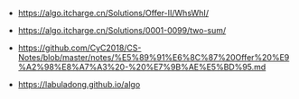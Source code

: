 - <https://algo.itcharge.cn/Solutions/Offer-II/WhsWhI/>
- <https://algo.itcharge.cn/Solutions/0001-0099/two-sum/>

- <https://github.com/CyC2018/CS-Notes/blob/master/notes/%E5%89%91%E6%8C%87%20Offer%20%E9%A2%98%E8%A7%A3%20-%20%E7%9B%AE%E5%BD%95.md>

- <https://labuladong.github.io/algo>